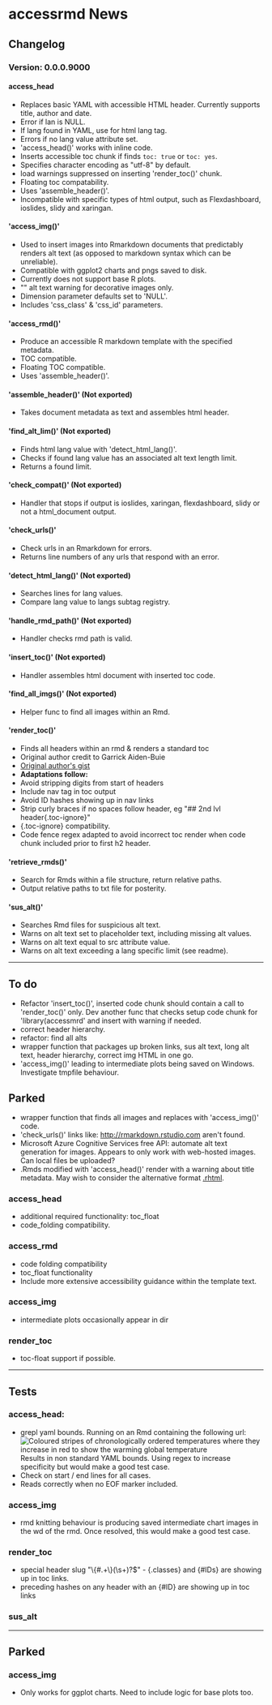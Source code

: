 # accessrmd News

## Changelog

### Version: 0.0.0.9000

#### access_head

* Replaces basic YAML with accessible HTML header. Currently supports title, 
author and date.
* Error if lan is NULL.
* If lang found in YAML, use for html lang tag.
* Errors if no lang value attribute set.
* 'access_head()' works with inline code.
* Inserts accessible toc chunk if finds `toc: true` or `toc: yes`.
* Specifies character encoding as "utf-8" by default.
* load warnings suppressed on inserting 'render_toc()' chunk.
* Floating toc compatability.
* Uses 'assemble_header()'.
* Incompatible with specific types of html output, such as Flexdashboard,
ioslides, slidy and xaringan.

#### 'access_img()'

* Used to insert images into Rmarkdown documents that predictably renders alt
text (as opposed to markdown syntax which can be unreliable).
* Compatible with ggplot2 charts and pngs saved to disk.
* Currently does not support base R plots.
* "" alt text warning for decorative images only.
* Dimension parameter defaults set to 'NULL'.
* Includes 'css_class' & 'css_id' parameters.

#### 'access_rmd()'

* Produce an accessible R markdown template with the specified metadata.
* TOC compatible.
* Floating TOC compatible.
* Uses 'assemble_header()'.

#### 'assemble_header()' (Not exported)

* Takes document metadata as text and assembles html header.

#### 'find_alt_lim()' (Not exported)

* Finds html lang value with 'detect_html_lang()'.
* Checks if found lang value has an associated alt text length limit.
* Returns a found limit.

#### 'check_compat()' (Not exported)

* Handler that stops if output is ioslides, xaringan, flexdashboard, slidy or 
not a html_document output.

#### 'check_urls()'

* Check urls in an Rmarkdown for errors.
* Returns line numbers of any urls that respond with an error.

#### 'detect_html_lang()' (Not exported)

* Searches lines for lang values.
* Compare lang value to langs subtag registry.

#### 'handle_rmd_path()' (Not exported)

* Handler checks rmd path is valid.

#### 'insert_toc()' (Not exported)

* Handler assembles html document with inserted toc code.

#### 'find_all_imgs()' (Not exported)

* Helper func to find all images within an Rmd.

#### 'render_toc()'

* Finds all headers within an rmd & renders a standard toc
* Original author credit to Garrick Aiden-Buie
* [Original author's gist](https://gist.github.com/gadenbuie/c83e078bf8c81b035e32c3fc0cf04ee8)
* **Adaptations follow:**
* Avoid stripping digits from start of headers
* Include nav tag in toc output
* Avoid ID hashes showing up in nav links
* Strip curly braces if no spaces follow header, eg "## 2nd lvl header{.toc-ignore}"
* \{.toc-ignore\} compatibility.
* Code fence regex adapted to avoid incorrect toc render when code chunk included prior to first h2 header.

#### 'retrieve_rmds()'

* Search for Rmds within a file structure, return relative paths.
* Output relative paths to txt file for posterity.

#### 'sus_alt()'

* Searches Rmd files for suspicious alt text.
* Warns on alt text set to placeholder text, including missing alt values.
* Warns on alt text equal to src attribute value.
* Warns on alt text exceeding a lang specific limit (see readme).

***

## To do

* Refactor 'insert_toc()', inserted code chunk should contain a call to 
'render_toc()' only. Dev another func that checks setup code chunk for
'library(accessmrd' and insert with warning if needed.
* correct header hierarchy.
* refactor: find all alts
* wrapper function that packages up broken links, sus alt text, long alt text,
header hierarchy, correct img HTML in one go.
* 'access_img()' leading to intermediate plots being saved on Windows.
Investigate tmpfile behaviour.

## Parked

* wrapper function that finds all images and replaces with 'access_img()' code.
* 'check_urls()' links like: <http://rmarkdown.rstudio.com> aren't found.
* Microsoft Azure Cognitive Services free API: automate alt text generation for
images. Appears to only work with web-hosted images. Can local files be
uploaded?
* .Rmds modified with 'access_head()' render with a warning about title
metadata. May wish to consider the alternative format [.rhtml](https://bookdown.org/yihui/rmarkdown-cookbook/html-hardcore.html).

### access_head

* additional required functionality: toc_float
* code_folding compatibility.

### access_rmd

* code folding compatibility
* toc_float functionality
* Include more extensive accessibility guidance within the template text.

### access_img

* intermediate plots occasionally appear in dir

### render_toc

* toc-float support if possible.

***

## Tests

### access_head:

* grepl yaml bounds. Running on an Rmd containing the following url:
![Coloured stripes of chronologically ordered temperatures where they increase in red to show the warming global temperature](../images/_stripes_GLOBE---1850-2020-MO.png)
Results in non standard YAML bounds. Using regex to increase specificity but would make a good test case.
* Check on start / end lines for all cases.
* Reads correctly when no EOF marker included.

### access_img

* rmd knitting behaviour is producing saved intermediate chart images in the wd of the rmd. Once resolved, this would make a good test case.

### render_toc

* special header slug "\\{#.+\\}(\\s+)?$" - {.classes} and {#IDs} are showing
up in toc links.
* preceding hashes on any header with an {#ID} are showing up in toc links

### sus_alt

***

## Parked

### access_img

* Only works for ggplot charts. Need to include logic for base plots too.
